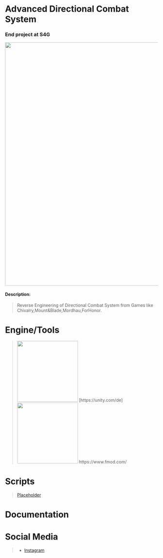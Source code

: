 # Advanced Directional Combat System
### End project at S4G

<img src="https://user-images.githubusercontent.com/73071252/170033867-6f803465-f46d-4de0-b47b-633df9ebcbde.PNG" width="800" />

#### Description:
> Reverse Engineering of Directional Combat System from Games like Chivalry,Mount&Blade,Mordhau,ForHonor.                

# Engine/Tools
> <img src="https://user-images.githubusercontent.com/73071252/156392267-4f301341-f902-49d8-bbc3-023aad8ab843.jpg" width="200" /> 
> [https://unity.com/de]
> <img src="https://user-images.githubusercontent.com/73071252/156392275-213df1b3-2266-41a0-8619-410a282f1799.png" width="200" />
> https://www.fmod.com/

# Scripts
> [Placeholder]()


# Documentation


# Social Media
> - [Instagram](https://www.instagram.com/geroj24/)

